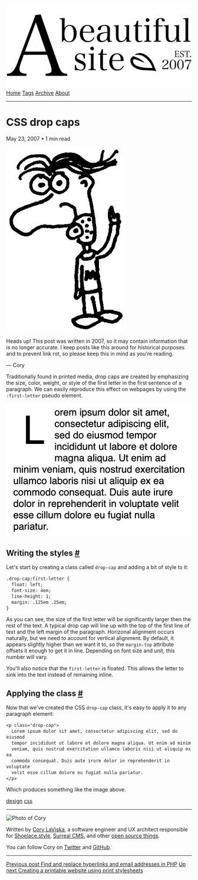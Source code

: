 <a href="../../index.html" class="header-link"><img src="../../images/logos/wordmark.svg" alt="A Beautiful Site" class="wordmark" /></a> <a href="../../index.html" class="nav-item">Home</a> <a href="../../tags/index.html" class="nav-item">Tags</a> <a href="../index.html" class="nav-item">Archive</a> <a href="../../about/index.html" class="nav-item">About</a>

---

# CSS drop caps

May 23, 2007 • 1 min read

![A drawing of a cartoon man pointing upwards](../../images/artwork/pointer.gif)

Heads up! This post was written in 2007, so it may contain information that is no longer accurate. I keep posts like this around for historical purposes and to prevent link rot, so please keep this in mind as you're reading.

— Cory

Traditionally found in printed media, drop caps are created by emphasizing the size, color, weight, or style of the first letter in the first sentence of a paragraph. We can easily reproduce this effect on webpages by using the `:first-letter` pseudo element.

![Drop cap example](../../images/drop-cap-example.png)

## Writing the styles <a href="#writing-the-styles" class="direct-link">#</a>

Let's start by creating a class called `drop-cap` and adding a bit of style to it:

    .drop-cap:first-letter {
      float: left;
      font-size: 4em;
      line-height: 1;
      margin: .125em .25em;
    }

As you can see, the size of the first letter will be significantly larger then the rest of the text. A typical drop cap will line up with the top of the first line of text and the left margin of the paragraph. Horizonal alignment occurs naturally, but we need to account for vertical alignment. By default, it appears slightly higher than we want it to, so the `margin-top` attribute offsets it enough to get it in line. Depending on font size and unit, this number will vary.

You'll also notice that the `first-letter` is floated. This allows the letter to sink into the text instead of remaining inline.

## Applying the class <a href="#applying-the-class" class="direct-link">#</a>

Now that we've created the CSS `drop-cap` class, it's easy to apply it to any paragraph element:

    <p class="drop-cap">
      Lorem ipsum dolor sit amet, consectetur adipiscing elit, sed do eiusmod
      tempor incididunt ut labore et dolore magna aliqua. Ut enim ad minim
      veniam, quis nostrud exercitation ullamco laboris nisi ut aliquip ex ea
      commodo consequat. Duis aute irure dolor in reprehenderit in voluptate
      velit esse cillum dolore eu fugiat nulla pariatur.
    </p>

Which produces something like the image above.

<a href="../../tags/design/index.html" class="post-tag">design</a> <a href="../../tags/css/index.html" class="post-tag">css</a>

---

<img src="http://0.gravatar.com/avatar/bf1b3b95fd5b096a3592247c29667b33?s=512" alt="Photo of Cory" class="avatar avatar-small" />

Written by [Cory LaViska](../../index-4.html), a software engineer and UX architect responsible for [Shoelace.style](https://shoelace.style/), [Surreal CMS](https://www.surrealcms.com/), and other [open source things](https://github.com/claviska).

You can follow Cory on [Twitter](https://twitter.com/bgooonz) and [GitHub](https://github.com/claviska).

---

<a href="../find-and-replace-hyperlinks-and-email-addresses-in-php/index.html" class="post-nav-previous"><span class="small">Previous post</span> Find and replace hyperlinks and email addresses in PHP</a> <a href="../creating-a-printable-website-using-print-stylesheets/index.html" class="post-nav-next"><span class="small">Up next</span> Creating a printable website using print stylesheets</a>
